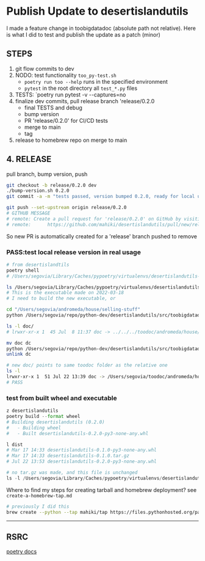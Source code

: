 # Publish Update to desertislandutils
I made a feature change in toobigdatadoc (absolute path not relative). Here is what I did to test and publish the update as a patch (minor)

## STEPS
1. git flow commits to dev
2. NODO: test functionality `too_py-test.sh`
    * `poetry run too --help` runs in the specified environment
    * `pytest` in the root directory all `test_*.py` files
3. TESTS: `poetry run pytest -v --captures=no
4. finalize dev commits, pull release branch 'release/0.2.0
    * final TESTS and debug
    * bump version
    * PR 'release/0.2.0' for CI/CD tests
    * merge to main
    * tag
5. release to homebrew repo on merge to main

## 4. RELEASE
pull branch, bump version, push
```sh
git checkout -b release/0.2.0 dev
./bump-version.sh 0.2.0
git commit -a -m "tests passed, version bumped 0.2.0, ready for local usage test"

git push --set-upstream origin release/0.2.0
# GITHUB MESSAGE
# remote: Create a pull request for 'release/0.2.0' on GitHub by visiting:
# remote:      https://github.com/mahiki/desertislandutils/pull/new/release/0.2.0
```

So new PR is automatically created for a 'release' branch pushed to remove

### PASS:test local release version in real usage
```bash
# from desertislandtils
poetry shell
# /Users/segovia/Library/Caches/pypoetry/virtualenvs/desertislandutils-AVSNhiuH-py3.9

ls /Users/segovia/Library/Caches/pypoetry/virtualenvs/desertislandutils-AVSNhiuH-py3.9/bin/too
# This is the executable made on 2022-03-18
# I need to build the new executable, or

cd "/Users/segovia/andromeda/house/selling-stuff"
python /Users/segovia/repo/python-dev/desertislandutils/src/toobigdatadoc/too.py --help

ls -l doc/
# lrwxr-xr-x 1  45 Jul  8 11:37 doc -> ../../../toodoc/andromeda/house/selling-stuff

mv doc dc
python /Users/segovia/repo/python-dev/desertislandutils/src/toobigdatadoc/too.py doc
unlink dc

# new doc/ points to same toodoc folder as the relative one
ls -l
lrwxr-xr-x 1  51 Jul 22 13:39 doc -> /Users/segovia/toodoc/andromeda/house/selling-stuff
# PASS
```

### test from built wheel and executable
```py
z desertislandutils
poetry build --format wheel
# Building desertislandutils (0.2.0)
#   - Building wheel
#   - Built desertislandutils-0.2.0-py3-none-any.whl

l dist
# Mar 17 14:33 desertislandutils-0.1.0-py3-none-any.whl
# Mar 17 14:33 desertislandutils-0.1.0.tar.gz
# Jul 22 13:53 desertislandutils-0.2.0-py3-none-any.whl

# no tar.gz was made, and this file is unchanged
ls -l /Users/segovia/Library/Caches/pypoetry/virtualenvs/desertislandutils-AVSNhiuH-py3.9/bin/too
```

Where to find my steps for creating tarball and homebrew deployment?
see `create-a-homebrew-tap.md`

```sh
# previously I did this
brew create --python --tap mahiki/tap https://files.pythonhosted.org/packages/62/0f/db9abf3d5d7513b50f618d634cf666278cd6deb0e73f5880bfcc838b5c59/desertislandutils-0.1.0.tar.gz

```

----------
## RSRC
[poetry docs](https://python-poetry.org/docs/cli/#install)